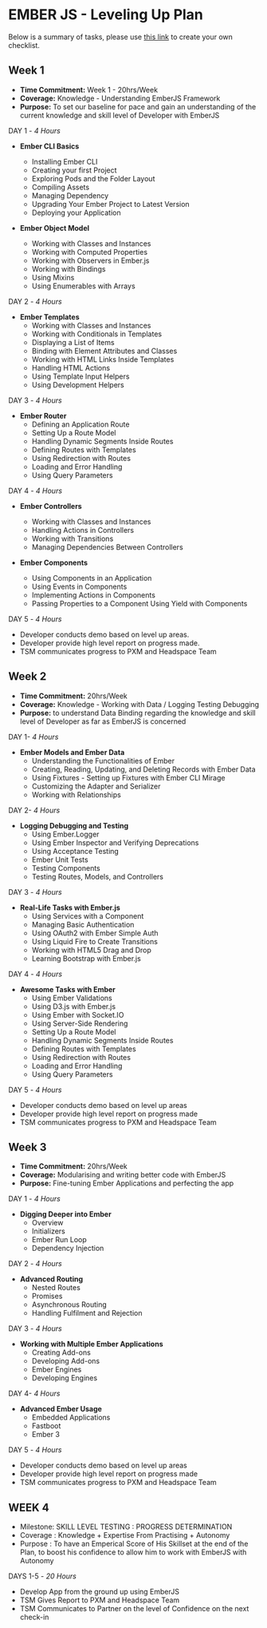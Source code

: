 # EMBER JS - Leveling Up Plan

Below is a summary of tasks, please use [this link](https://github.com/jensenfleming/Ember-Ramp/blob/master/docs/Checklist_template.md) to create your own checklist. 

## Week 1

- **Time Commitment:** Week 1 - 20hrs/Week
- **Coverage:** Knowledge - Understanding EmberJS Framework
- **Purpose:** To set our baseline for pace and gain an understanding of the current knowledge and skill level of Developer with EmberJS

DAY 1 - _4 Hours_

- **Ember CLI Basics**
  - Installing Ember CLI
  - Creating your first Project
  - Exploring Pods and the Folder Layout
  - Compiling Assets
  - Managing Dependency
  - Upgrading Your Ember Project to Latest Version
  - Deploying your Application

- **Ember Object Model**
  - Working with Classes and Instances
  - Working with Computed Properties
  - Working with Observers in Ember.js
  - Working with Bindings
  - Using Mixins
  - Using Enumerables with Arrays

DAY 2 - _4 Hours_

- **Ember Templates**
  - Working with Classes and Instances
  - Working with Conditionals in Templates
  - Displaying a List of Items
  - Binding with Element Attributes and Classes
  - Working with HTML Links Inside Templates
  - Handling HTML Actions
  - Using Template Input Helpers
  - Using Development Helpers

DAY 3 - _4 Hours_

- **Ember Router**
  - Defining an Application Route
  - Setting Up a Route Model
  - Handling Dynamic Segments Inside Routes
  - Defining Routes with Templates
  - Using Redirection with Routes
  - Loading and Error Handling
  - Using Query Parameters

DAY 4 - _4 Hours_

- **Ember Controllers**
  - Working with Classes and Instances
  - Handling Actions in Controllers
  - Working with Transitions
  - Managing Dependencies Between Controllers

- **Ember Components**
  - Using Components in an Application
  - Using Events in Components
  - Implementing Actions in Components
  - Passing Properties to a Component Using Yield with Components

DAY 5 - _4 Hours_

- Developer conducts demo based on level up areas.
- Developer provide high level report on progress made.
- TSM communicates progress to PXM and Headspace Team

## Week 2

- **Time Commitment:** 20hrs/Week
- **Coverage:** Knowledge - Working with Data / Logging Testing Debugging
- **Purpose:** to understand Data Binding regarding the knowledge and skill level of Developer as far as EmberJS is concerned

DAY 1- _4 Hours_

- **Ember Models and Ember Data**
  - Understanding the Functionalities of Ember
  - Creating, Reading, Updating, and Deleting Records with Ember Data
  - Using Fixtures - Setting up Fixtures with Ember CLI Mirage
  - Customizing the Adapter and Serializer
  - Working with Relationships

DAY 2- _4 Hours_

- **Logging Debugging and Testing**
  - Using Ember.Logger
  - Using Ember Inspector and Verifying Deprecations
  - Using Acceptance Testing
  - Ember Unit Tests
  - Testing Components
  - Testing Routes, Models, and Controllers

DAY 3 - _4 Hours_

- **Real-Life Tasks with Ember.js**
  - Using Services with a Component
  - Managing Basic Authentication
  - Using OAuth2 with Ember Simple Auth
  - Using Liquid Fire to Create Transitions
  - Working with HTML5 Drag and Drop
  - Learning Bootstrap with Ember.js

DAY 4 - _4 Hours_

- **Awesome Tasks with Ember**
  - Using Ember Validations
  - Using D3.js with Ember.js
  - Using Ember with Socket.IO
  - Using Server-Side Rendering
  - Setting Up a Route Model
  - Handling Dynamic Segments Inside Routes
  - Defining Routes with Templates
  - Using Redirection with Routes
  - Loading and Error Handling
  - Using Query Parameters

DAY 5 - _4 Hours_

- Developer conducts demo based on level up areas
- Developer provide high level report on progress made
- TSM communicates progress to PXM and Headspace Team

## Week 3

- **Time Commitment:** 20hrs/Week
- **Coverage:** Modularising and writing better code with EmberJS
- **Purpose:** Fine-tuning Ember Applications and perfecting the app

DAY 1 - _4 Hours_

- **Digging Deeper into Ember**
  - Overview
  - Initializers
  - Ember Run Loop
  - Dependency Injection

DAY 2 - _4 Hours_

- **Advanced Routing**
  - Nested Routes
  - Promises
  - Asynchronous Routing
  - Handling Fulfilment and Rejection

DAY 3 - _4 Hours_

- **Working with Multiple Ember Applications**
  - Creating Add-ons
  - Developing Add-ons
  - Ember Engines
  - Developing Engines

DAY 4- _4 Hours_

- **Advanced Ember Usage**
  - Embedded Applications
  - Fastboot
  - Ember 3

DAY 5 - _4 Hours_

- Developer conducts demo based on level up areas
- Developer provide high level report on progress made
- TSM communicates progress to PXM and Headspace Team

##

## WEEK 4

- Milestone: SKILL LEVEL TESTING : PROGRESS DETERMINATION
- Coverage : Knowledge + Expertise From Practising + Autonomy
- Purpose : To have an Emperical Score of His Skillset at the end of the Plan, to boost his confidence to allow him to work with EmberJS with Autonomy

DAYS 1-5 - _20 Hours_

- Develop App from the ground up using EmberJS
- TSM Gives Report to PXM and Headspace Team
- TSM Communicates to Partner on the level of Confidence on the next check-in
